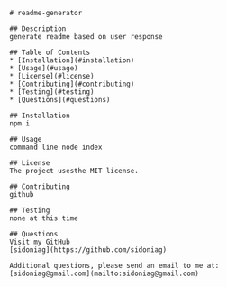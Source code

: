 
    # readme-generator

    ## Description
    generate readme based on user response

    ## Table of Contents
    * [Installation](#installation)
    * [Usage](#usage)
    * [License](#license)
    * [Contributing](#contributing)
    * [Testing](#testing)
    * [Questions](#questions)

    ## Installation
    npm i

    ## Usage
    command line node index

    ## License
    The project usesthe MIT license.

    ## Contributing
    github

    ## Testing
    none at this time

    ## Questions
    Visit my GitHub
    [sidoniag](https://github.com/sidoniag)

    Additional questions, please send an email to me at:
    [sidoniag@gmail.com](mailto:sidoniag@gmail.com)
    